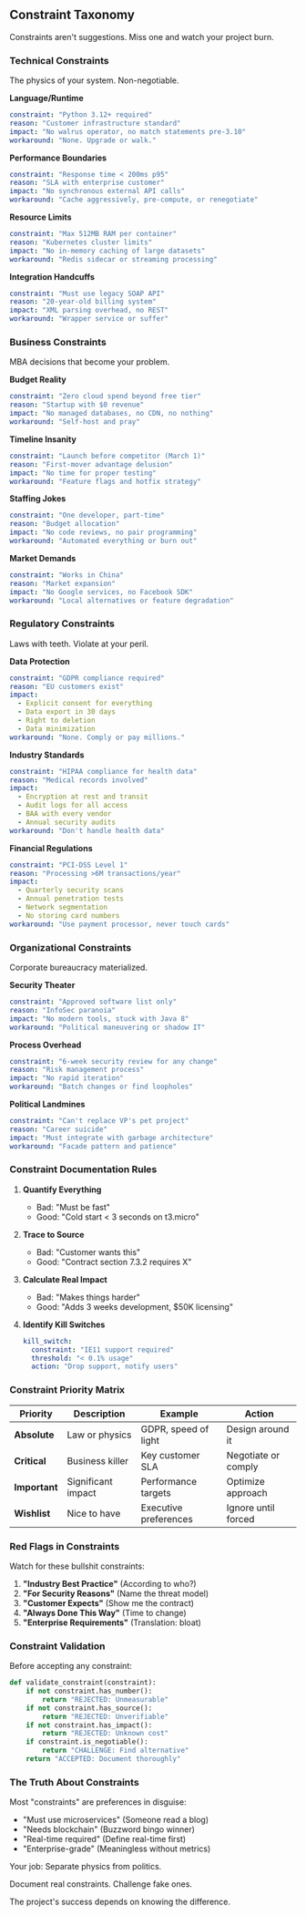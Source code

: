 ## Constraint Taxonomy

Constraints aren't suggestions. Miss one and watch your project burn.

### Technical Constraints

The physics of your system. Non-negotiable.

**Language/Runtime**
```yaml
constraint: "Python 3.12+ required"
reason: "Customer infrastructure standard"
impact: "No walrus operator, no match statements pre-3.10"
workaround: "None. Upgrade or walk."
```

**Performance Boundaries**
```yaml
constraint: "Response time < 200ms p95"
reason: "SLA with enterprise customer"
impact: "No synchronous external API calls"
workaround: "Cache aggressively, pre-compute, or renegotiate"
```

**Resource Limits**
```yaml
constraint: "Max 512MB RAM per container"
reason: "Kubernetes cluster limits"
impact: "No in-memory caching of large datasets"
workaround: "Redis sidecar or streaming processing"
```

**Integration Handcuffs**
```yaml
constraint: "Must use legacy SOAP API"
reason: "20-year-old billing system"
impact: "XML parsing overhead, no REST"
workaround: "Wrapper service or suffer"
```

### Business Constraints

MBA decisions that become your problem.

**Budget Reality**
```yaml
constraint: "Zero cloud spend beyond free tier"
reason: "Startup with $0 revenue"
impact: "No managed databases, no CDN, no nothing"
workaround: "Self-host and pray"
```

**Timeline Insanity**
```yaml
constraint: "Launch before competitor (March 1)"
reason: "First-mover advantage delusion"
impact: "No time for proper testing"
workaround: "Feature flags and hotfix strategy"
```

**Staffing Jokes**
```yaml
constraint: "One developer, part-time"
reason: "Budget allocation"
impact: "No code reviews, no pair programming"
workaround: "Automated everything or burn out"
```

**Market Demands**
```yaml
constraint: "Works in China"
reason: "Market expansion"
impact: "No Google services, no Facebook SDK"
workaround: "Local alternatives or feature degradation"
```

### Regulatory Constraints

Laws with teeth. Violate at your peril.

**Data Protection**
```yaml
constraint: "GDPR compliance required"
reason: "EU customers exist"
impact: 
  - Explicit consent for everything
  - Data export in 30 days
  - Right to deletion
  - Data minimization
workaround: "None. Comply or pay millions."
```

**Industry Standards**
```yaml
constraint: "HIPAA compliance for health data"
reason: "Medical records involved"
impact:
  - Encryption at rest and transit
  - Audit logs for all access
  - BAA with every vendor
  - Annual security audits
workaround: "Don't handle health data"
```

**Financial Regulations**
```yaml
constraint: "PCI-DSS Level 1"
reason: "Processing >6M transactions/year"
impact:
  - Quarterly security scans
  - Annual penetration tests
  - Network segmentation
  - No storing card numbers
workaround: "Use payment processor, never touch cards"
```

### Organizational Constraints

Corporate bureaucracy materialized.

**Security Theater**
```yaml
constraint: "Approved software list only"
reason: "InfoSec paranoia"
impact: "No modern tools, stuck with Java 8"
workaround: "Political maneuvering or shadow IT"
```

**Process Overhead**
```yaml
constraint: "6-week security review for any change"
reason: "Risk management process"
impact: "No rapid iteration"
workaround: "Batch changes or find loopholes"
```

**Political Landmines**
```yaml
constraint: "Can't replace VP's pet project"
reason: "Career suicide"
impact: "Must integrate with garbage architecture"
workaround: "Facade pattern and patience"
```

### Constraint Documentation Rules

1. **Quantify Everything**
   - Bad: "Must be fast"
   - Good: "Cold start < 3 seconds on t3.micro"

2. **Trace to Source**
   - Bad: "Customer wants this"
   - Good: "Contract section 7.3.2 requires X"

3. **Calculate Real Impact**
   - Bad: "Makes things harder"
   - Good: "Adds 3 weeks development, $50K licensing"

4. **Identify Kill Switches**
   ```yaml
   kill_switch:
     constraint: "IE11 support required"
     threshold: "< 0.1% usage"
     action: "Drop support, notify users"
   ```

### Constraint Priority Matrix

| Priority | Description | Example | Action |
|----------|-------------|---------|--------|
| **Absolute** | Law or physics | GDPR, speed of light | Design around it |
| **Critical** | Business killer | Key customer SLA | Negotiate or comply |
| **Important** | Significant impact | Performance targets | Optimize approach |
| **Wishlist** | Nice to have | Executive preferences | Ignore until forced |

### Red Flags in Constraints

Watch for these bullshit constraints:

1. **"Industry Best Practice"** (According to who?)
2. **"For Security Reasons"** (Name the threat model)
3. **"Customer Expects"** (Show me the contract)
4. **"Always Done This Way"** (Time to change)
5. **"Enterprise Requirements"** (Translation: bloat)

### Constraint Validation

Before accepting any constraint:

```python
def validate_constraint(constraint):
    if not constraint.has_number():
        return "REJECTED: Unmeasurable"
    if not constraint.has_source():
        return "REJECTED: Unverifiable"
    if not constraint.has_impact():
        return "REJECTED: Unknown cost"
    if constraint.is_negotiable():
        return "CHALLENGE: Find alternative"
    return "ACCEPTED: Document thoroughly"
```

### The Truth About Constraints

Most "constraints" are preferences in disguise:
- "Must use microservices" (Someone read a blog)
- "Needs blockchain" (Buzzword bingo winner)
- "Real-time required" (Define real-time first)
- "Enterprise-grade" (Meaningless without metrics)

Your job: Separate physics from politics.

Document real constraints. Challenge fake ones. 

The project's success depends on knowing the difference.